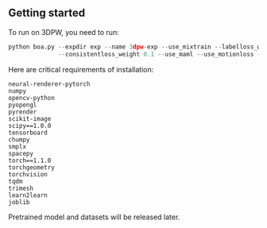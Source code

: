 ## Getting started
To run on 3DPW, you need to run:
```python
python boa.py --expdir exp --name 3dpw-exp --use_mixtrain --labelloss_weight 0.1 --use_meanteacher --ema_decay 0.1\
              --consistentloss_weight 0.1 --use_maml --use_motionloss --metalr 8e-6 --motionloss_weight 0.1
```

Here are critical requirements of installation:
```buildoutcfg
neural-renderer-pytorch
numpy
opencv-python
pyopengl
pyrender
scikit-image
scipy==1.0.0
tensorboard
chumpy
smplx
spacepy
torch==1.1.0
torchgeometry
torchvision
tqdm
trimesh
learn2learn
joblib
```

Pretrained model and datasets will be released later.

